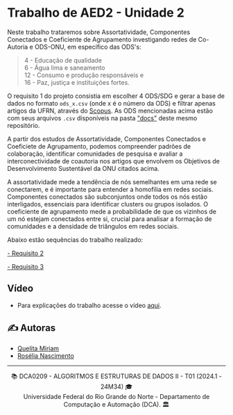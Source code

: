 # Trabalho de AED2 - Unidade 2

Neste trabalho trataremos sobre Assortatividade, Componentes Conectados e Coeficiente de Agrupamento investigando redes de Co-Autoria e ODS-ONU, em específico das ODS's: 
> 4 - Educação de qualidade <br>
6 - Água lima e saneamento<br>
12 - Consumo e produção responsáveis e<br>
16 - Paz, justiça e instituições fortes.

O requisito 1 do projeto consistia em escolher 4 ODS/SDG e gerar a base de dados no formato `ods_x.csv` (onde x é o número da ODS) e filtrar apenas artigos da UFRN, através do [Scopus](https://www.scopus.com/home.uri). As ODS mencionadas acima estão com seus arquivos `.csv` disponíveis na pasta ["docs"](./docs/) deste mesmo repositório.

A partir dos estudos de Assortatividade, Componentes Conectados e Coeficiete de Agrupamento, podemos compreender padrões de colaboração, identificar comunidades de pesquisa e avaliar a interconectividade de coautoria nos artigos que envolvem os Objetivos de Desenvolvimento Sustentável da ONU citados acima. 

A assortatividade mede a tendência de nós semelhantes em uma rede se conectarem, e é importante para entender a homofilia em redes sociais. Componentes conectados são subconjuntos onde todos os nós estão interligados, essenciais para identificar clusters ou grupos isolados. O coeficiente de agrupamento mede a probabilidade de que os vizinhos de um nó estejam conectados entre si, crucial para analisar a formação de comunidades e a densidade de triângulos em redes sociais. 

Abaixo estão sequências do trabalho realizado:

[- Requisito 2](./Requisito_02/README.md)

[- Requisito 3](./Requisito_03/README.md)

## Vídeo

- Para explicações do trabalho acesse o vídeo [aqui](https://youtu.be/5zZKt-QoFLM).

## ✍️ Autoras
- [Quelita Míriam](https://github.com/quelita2) 
- [Rosélia Nascimento](https://github.com/roseliasilva)

---
<div align="center">
  📚 DCA0209 - ALGORITMOS E ESTRUTURAS DE DADOS II - T01 (2024.1 - 24M34) 🎓 <br/>
  Universidade Federal do Rio Grande do Norte - Departamento de Computação e Automação (DCA). 🏛️
</div>